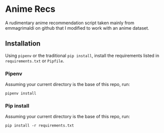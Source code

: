 # Anime Recs

A rudimentary anime recommendation script taken mainly from  emmagrimaldi on github that I modified to work with an anime dataset.

## Installation

Using `pipenv` or the traditional `pip install`, install the requirements listed in `requirements.txt` or `Pipfile`.


### Pipenv

Assuming your current directory is the base of this repo, run:

```
pipenv install
```

### Pip install

Assuming your current directory is the base of this repo, run:

```
pip install -r requirements.txt
```
